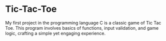# Tic-Tac-Toe

My first project in the programming language C is a classic game of Tic Tac Toe. This program involves basics of functions, input validation, and game logic, crafting a simple yet engaging experience.
